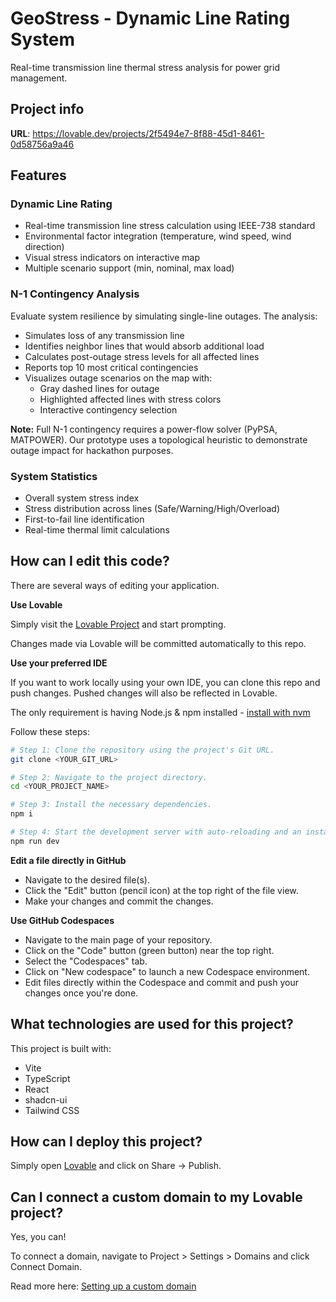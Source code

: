 # GeoStress - Dynamic Line Rating System

Real-time transmission line thermal stress analysis for power grid management.

## Project info

**URL**: https://lovable.dev/projects/2f5494e7-8f88-45d1-8461-0d58756a9a46

## Features

### Dynamic Line Rating
- Real-time transmission line stress calculation using IEEE-738 standard
- Environmental factor integration (temperature, wind speed, wind direction)
- Visual stress indicators on interactive map
- Multiple scenario support (min, nominal, max load)

### N-1 Contingency Analysis
Evaluate system resilience by simulating single-line outages. The analysis:
- Simulates loss of any transmission line
- Identifies neighbor lines that would absorb additional load
- Calculates post-outage stress levels for all affected lines
- Reports top 10 most critical contingencies
- Visualizes outage scenarios on the map with:
  - Gray dashed lines for outage
  - Highlighted affected lines with stress colors
  - Interactive contingency selection

**Note:** Full N-1 contingency requires a power-flow solver (PyPSA, MATPOWER).
Our prototype uses a topological heuristic to demonstrate outage impact for hackathon purposes.

### System Statistics
- Overall system stress index
- Stress distribution across lines (Safe/Warning/High/Overload)
- First-to-fail line identification
- Real-time thermal limit calculations

## How can I edit this code?

There are several ways of editing your application.

**Use Lovable**

Simply visit the [Lovable Project](https://lovable.dev/projects/2f5494e7-8f88-45d1-8461-0d58756a9a46) and start prompting.

Changes made via Lovable will be committed automatically to this repo.

**Use your preferred IDE**

If you want to work locally using your own IDE, you can clone this repo and push changes. Pushed changes will also be reflected in Lovable.

The only requirement is having Node.js & npm installed - [install with nvm](https://github.com/nvm-sh/nvm#installing-and-updating)

Follow these steps:

```sh
# Step 1: Clone the repository using the project's Git URL.
git clone <YOUR_GIT_URL>

# Step 2: Navigate to the project directory.
cd <YOUR_PROJECT_NAME>

# Step 3: Install the necessary dependencies.
npm i

# Step 4: Start the development server with auto-reloading and an instant preview.
npm run dev
```

**Edit a file directly in GitHub**

- Navigate to the desired file(s).
- Click the "Edit" button (pencil icon) at the top right of the file view.
- Make your changes and commit the changes.

**Use GitHub Codespaces**

- Navigate to the main page of your repository.
- Click on the "Code" button (green button) near the top right.
- Select the "Codespaces" tab.
- Click on "New codespace" to launch a new Codespace environment.
- Edit files directly within the Codespace and commit and push your changes once you're done.

## What technologies are used for this project?

This project is built with:

- Vite
- TypeScript
- React
- shadcn-ui
- Tailwind CSS

## How can I deploy this project?

Simply open [Lovable](https://lovable.dev/projects/2f5494e7-8f88-45d1-8461-0d58756a9a46) and click on Share -> Publish.

## Can I connect a custom domain to my Lovable project?

Yes, you can!

To connect a domain, navigate to Project > Settings > Domains and click Connect Domain.

Read more here: [Setting up a custom domain](https://docs.lovable.dev/features/custom-domain#custom-domain)
